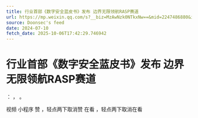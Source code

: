 ```yaml
---
title: 行业首部《数字安全蓝皮书》发布 边界无限领航RASP赛道
url: https://mp.weixin.qq.com/s?__biz=MzAwNzk0NTkxNw==&mid=2247486880&idx=1&sn=d84f792d0774a30ead8d49d08ac28f06
source: Doonsec's feed
date: 2024-07-10
fetch_date: 2025-10-06T17:42:29.746942
---
```


# 行业首部《数字安全蓝皮书》发布 边界无限领航RASP赛道

：
，
。

视频
小程序
赞
，轻点两下取消赞
在看
，轻点两下取消在看
